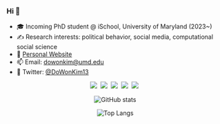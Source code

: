 
### Hi 👋  
- 🎓 Incoming PhD student @ iSchool, University of Maryland (2023~)
- ✍️ Research interests: political behavior, social media, computational social science
- 🤗 [Personal Website](https://do-won.github.io)
- 📫 Email: dowonkim@umd.edu
- 🐤 Twitter: [@DoWonKim13](https://twitter.com/DoWonKim13)

<p align="center">
  <img src="https://img.shields.io/badge/R-276dc3?style=flat-square&logo=R&logoColor=white"/></a>&nbsp
  <img src="https://img.shields.io/badge/Python-3776AB?style=flat-square&logo=Python&logoColor=white"/></a>&nbsp
  <img src="https://img.shields.io/badge/LaTeX-008080?style=flat-square&logo=LaTeX&logoColor=white"/></a>&nbsp
  <img src="https://img.shields.io/badge/Jupyter-F37626?style=flat-square&logo=Jupyter&logoColor=white"/></a>&nbsp
  <img src="https://img.shields.io/badge/GitHub-181717?style=flat-square&logo=GitHub&logoColor=white"/></a>&nbsp

</p>

 
<div align="center">

![GitHub stats](https://github-readme-stats-git-masterrstaa-rickstaa.vercel.app/api?username=DO-WON&hide=prs,issues&show_icons=true&theme=tokyonight&bg_color=00000000&layout=compact&include_all_commits=true&count_private=true)


![Top Langs](https://github-readme-stats-git-masterrstaa-rickstaa.vercel.app/api/top-langs/?username=DO-WON&bg_color=00000000&theme=tokyonight&hide=TeX&layout=compact)

</div>

<!--
**DO-WON/DO-WON** is a ✨ _special_ ✨ repository because its `README.md` (this file) appears on your GitHub profile.

Here are some ideas to get you started:

- 🔭 I’m currently working on ...
- 🌱 I’m currently learning ...
- 👯 I’m looking to collaborate on ...
- 🤔 I’m looking for help with ...
- 💬 Ask me about ...
- 📫 How to reach me: ...
- 😄 Pronouns: ...
- ⚡ Fun fact: ...


-->
